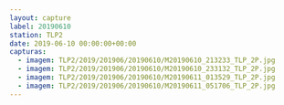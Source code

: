 ```yaml
---
layout: capture
label: 20190610
station: TLP2
date: 2019-06-10 00:00:00+00:00
capturas:
  - imagem: TLP2/2019/201906/20190610/M20190610_213233_TLP_2P.jpg
  - imagem: TLP2/2019/201906/20190610/M20190610_233132_TLP_2P.jpg
  - imagem: TLP2/2019/201906/20190610/M20190611_013529_TLP_2P.jpg
  - imagem: TLP2/2019/201906/20190610/M20190611_051706_TLP_2P.jpg
---
```

